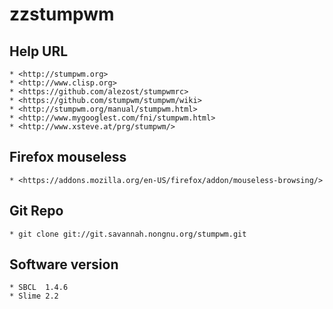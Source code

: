 zzstumpwm
=========

## Help URL

    * <http://stumpwm.org>
    * <http://www.clisp.org>
    * <https://github.com/alezost/stumpwmrc>
    * <https://github.com/stumpwm/stumpwm/wiki>
    * <http://stumpwm.org/manual/stumpwm.html>
    * <http://www.mygooglest.com/fni/stumpwm.html>
    * <http://www.xsteve.at/prg/stumpwm/>

## Firefox mouseless

    * <https://addons.mozilla.org/en-US/firefox/addon/mouseless-browsing/>

## Git Repo

    * git clone git://git.savannah.nongnu.org/stumpwm.git


## Software version
    * SBCL  1.4.6
    * Slime 2.2
